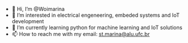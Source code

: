 - 👋 Hi, I’m @Woimarina
- 👀 I’m interested in electrical engeneering, embeded systems and IoT development
- 🌱 I’m currently learning python for machine learning and IoT solutions 
- 📫 How to reach me with my email: st.marina@alu.ufc.br

<!---
Woimarina/Woimarina is a ✨ special ✨ repository because its `README.md` (this file) appears on your GitHub profile.
You can click the Preview link to take a look at your changes.
--->
